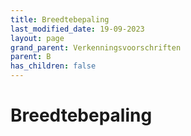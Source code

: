 ```yaml
---
title: Breedtebepaling
last_modified_date: 19-09-2023
layout: page
grand_parent: Verkenningsvoorschriften
parent: B
has_children: false
---
```


Breedtebepaling
===============

